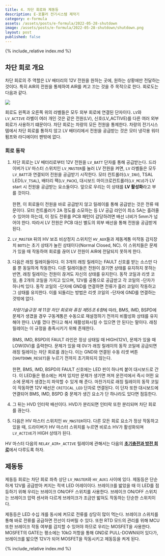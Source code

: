 ```yaml
---
title: 4. 차단 회로와 제동등
description: E-포뮬러 전기시스템 제작기
category: e-formula
assets: /assets/posts/e-formula/2022-05-28-shutdown
image: /assets/posts/e-formula/2022-05-28-shutdown/shutdown.png
layout: post
published: false
---
```


{% include_relative index.md %}

## 차단 회로 개요
차단 회로의 주 역할은 LV 배터리의 12V 전원을 원하는 곳에, 원하는 상황에만 전달하는 것이다. 특히 AIR의 전원을 통제하여 AIR를 켜고 끄는 것을 주 목적으로 한다. 회로도는 다음과 같다.

<div class='center'><img src='{{ page.image }}'></div>

회로도 왼쪽과 오른쪽 위의 라벨들은 모두 외부 회로에 연결된 단자이다. `LV`와 `LV_ACTIVE` 라벨이 여러 개인 것은 같은 전원(LV), 신호(LV_ACTIVE)를 다른 여러 외부 회로가 사용하기 떄문이다. 차단 회로는 차량의 모든 전원을 통제한다. 차량의 전기시스템에서 차단 회로를 통하지 않고 LV 배터리에서 전원을 공급받는 것은 모터 냉각용 워터펌프와 라디에이터 팬밖에 없다.

### 회로 동작
1. 차단 회로는 LV 배터리로부터 12V 전원을 `LV_BATT` 단자를 통해 공급받는다. 드라이버가 LV 마스터 스위치인 `LV_MASTER`를 눌러 LV 전원을 켜면, `LV` 라벨들은 모두 `LV_BATT`과 연결되어 전원을 공급받기 시작한다. 모터 컨트롤러(`LV_INV`), TSAL LED(`LV_TSAL`), 배터리 팩(`LV_PACK`), 대시보드 마이크로컨트롤러(`LV_MCU`)가 LV start 시 전원을 공급받는 요소들이다. 앞으로 우리는 이 상태를 **LV 활성화**라고 부를 것이다.<br><br>한편, 이 회로들이 전원을 바로 공급받지 않고 릴레이를 통해 공급받는 것은 전류 때문이다. 모터 컨트롤러가 2A 정도를 소모하는 등 LV 공급 라인이 최소 5A는 흘려줄 수 있어야 하는데, 이 정도 전류를 PCB 패턴이 감당하려면 배선 너비가 5mm가 넘어야 한다. 따라서 LV 전원은 PCB 대신 별도의 외부 배선을 통해 전원을 공급받게 된다.

1. `LV_MASTER` 뒤의 HV 보조 비상정지 스위치인 `HV_AUX`들과 제동계통 미작동 감지장치 `BOTS`는 초기 상태가 눌린 상태이다(Normal Closed, NC). 이 스위치들은 문제가 있을 때 작동하여 회로를 끊어 LV 전원이 AIR에 전달되지 못하게 한다.

1. 다음은 래칭 릴레이들이다. 이 3개의 래칭 릴레이는 FAULT 신호를 받는 소스만 다를 뿐 동일하게 작동한다. 다른 릴레이들은 전원이 끊기면 상태를 유지하지 못하는 반면, 래칭 릴레이는 전원이 끊겨도 자신의 상태를 유지한다. 동작 코일과 리셋 코일, 총 2개의 코일을 가지고 있으며, 12V를 공통으로 공급받고 각 코일의 -단자가 하나씩 있다. 동작 코일의 -단자에 GND를 연결하면 전류가 흘러 코일이 작동하고 그 상태를 유지한다. 이를 되돌리는 방법은 리셋 코일의 -단자에 GND를 연결하는 것밖에 없다.  <br><br>
*차량기술규정 제 11장 차단 회로와 퓨징 제55조 6항*에 따라, BMS, IMD, BSPD에 문제가 생겼을 경우 구동계통은 수동으로 재설정하기 전까지 비활성화 상태를 유지해야 한다. LV를 껐다 켠다고 해서 재활성화시킬 수 있으면 안 된다는 말이다. 래칭 릴레이는 이 규정을 충족시키기 위해 존재한다.  <br><br>
BMS, IMD, BSPD의 FAULT 라인은 정상 상태일 때 HIGH(12V), 문제가 있을 때 LOW(0V)를 출력한다. 문제가 있을 때 0V가 래칭 릴레이의 동작 코일에 공급되면 래칭 릴레이는 차단 회로를 끊는다. 이는 GND와 연결된 수동 리셋 버튼(`SHUTDOWN_RESET`)을 누르기 전까지 초기화되지 않는다.  <br><br>
한편, BMS, IMD, BSPD의 FAULT 신호에는 LED 핀이 하나씩 붙어 대시보드로 간다. 이 LED들은 평소에는 켜져 있지만 문제가 생기면 꺼져 운전석에서 즉시 어떤 요소에 문제가 생겼는지 파악할 수 있게 해 준다. 마찬가지로 래칭 릴레이의 동작 코일이 작동하면 12V 배선은 `CRITICAL_LED` 단자로 연결된다. 이 단자 또한 대시보드에 연결되어 BMS, IMD, BSPD 중 문제가 생긴 요소가 단 하나라도 있다면 점등한다.

1. 그 뒤는 HVD 인터락 배선이다. HVD가 분리되면 인터락 또한 분리되며 차단 회로를 끊는다.

1. 다음은 HV 마스터 스위치인 `HV_MASTER`이다. 다른 모든 회로 요소가 정상 작동하고 있을 때, 드라이버가 HV 마스터 스위치를 누르면 비로소 HV가 활성화되며 `LV_ACTIVE`가 HIGH 상태가 된다.

HV 마스터 다음의 `RELAY_AIR+_ACTIVE` 릴레이에 관해서는 다음의 <a style='font-weight: bold' href="https://luftaquila.io/blog/e-formula/precharge-discharge/">초기충전과 방전 회로</a>에서 다루도록 하자.


## 제동등
제동등 회로는 차단 회로 좌측 상단 `LV_MASTER`와 `HV_AUX1` 사이에 있다. 제동등은 단순하게 12V를 공급받아 켜지는 적색 LED 어레이이다. 브레이크를 밟았을 때 이 LED를 점등하기 위해 우리는 브레이크 ON/OFF 스위치를 사용한다. 브레이크 ON/OFF 스위치는 브레이크 압력 센서와 다르게 브레이크가 조금만 밟혀도 작동하는 단순한 스위치이다.

제동등은 LED 수십 개를 동시에 켜므로 전류를 상당히 많이 먹는다. 브레이크 스위치를 통해 바로 전류를 공급하면 전선이 타버릴 수 있다. 또한 RTD 모드의 관리를 위해 MCU 또한 브레이크 작동 여부를 감지할 수 있어야 하므로 우리는 MOSFET을 사용한다. MOSFET의 GATE는 평소에는 10kΩ 저항을 통해 GND로 PULL-DOWN되어 있다가, 브레이크를 밟으면 12V가 되어 MOSFET을 작동시키고 제동등을 켜게 된다.

{% include_relative index.md %}
